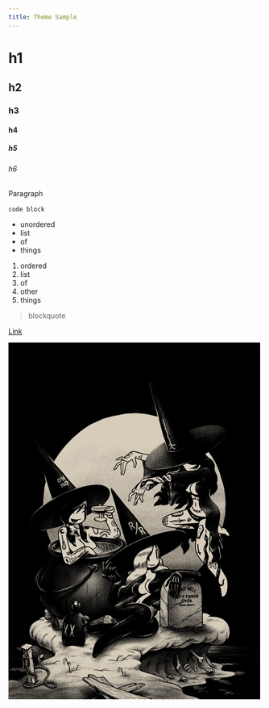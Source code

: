 ```yaml
---
title: Theme Sample
---
```


# h1
## h2
### h3
#### h4
##### h5
###### h6

Paragraph

    code block

+ unordered
+ list
+ of
+ things

1. ordered
1. list
1. of
1. other
1. things

> blockquote

[Link](https://developer.mozilla.org/en-US/docs/Web/HTML/Element/link)

![Image](/assets/img/ladies-of-the-evening.jpg)
